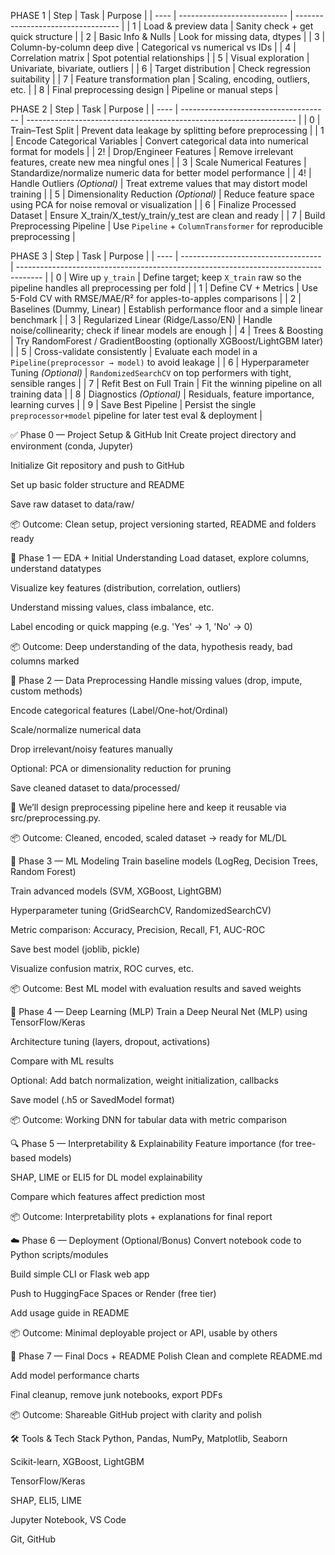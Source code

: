 PHASE 1
| Step | Task                        | Purpose                            |
| ---- | --------------------------- | ---------------------------------- |
| 1    | Load & preview data         | Sanity check + get quick structure |
| 2    | Basic Info & Nulls          | Look for missing data, dtypes      |
| 3    | Column-by-column deep dive  | Categorical vs numerical vs IDs    |
| 4    | Correlation matrix          | Spot potential relationships       |
| 5    | Visual exploration          | Univariate, bivariate, outliers    |
| 6    | Target distribution         | Check regression suitability       |
| 7    | Feature transformation plan | Scaling, encoding, outliers, etc.  |
| 8    | Final preprocessing design  | Pipeline or manual steps           |

PHASE 2
| Step | Task                                  | Purpose                                                             |
| ---- | ------------------------------------- | ------------------------------------------------------------------- |
| 0    | Train–Test Split                      | Prevent data leakage by splitting before preprocessing              |
| 1    | Encode Categorical Variables          | Convert categorical data into numerical format for models           |
| 2!   | Drop/Engineer Features                | Remove irrelevant features, create new mea ningful ones              |
| 3    | Scale Numerical Features              | Standardize/normalize numeric data for better model performance     |
| 4!   | Handle Outliers *(Optional)*          | Treat extreme values that may distort model training                |
| 5    | Dimensionality Reduction *(Optional)* | Reduce feature space using PCA for noise removal or visualization   |
| 6    | Finalize Processed Dataset            | Ensure X\_train/X\_test/y\_train/y\_test are clean and ready        |
| 7    | Build Preprocessing Pipeline          | Use `Pipeline` + `ColumnTransformer` for reproducible preprocessing |

PHASE 3
| Step | Task                                | Purpose                                                                              |
| ---- | ----------------------------------- | ------------------------------------------------------------------------------------ |
| 0    | Wire up `y_train`                   | Define target; keep `X_train` raw so the pipeline handles all preprocessing per fold |
| 1    | Define CV + Metrics                 | Use 5-Fold CV with RMSE/MAE/R² for apples-to-apples comparisons                      |
| 2    | Baselines (Dummy, Linear)           | Establish performance floor and a simple linear benchmark                            |
| 3    | Regularized Linear (Ridge/Lasso/EN) | Handle noise/collinearity; check if linear models are enough                         |
| 4    | Trees & Boosting                    | Try RandomForest / GradientBoosting (optionally XGBoost/LightGBM later)              |
| 5    | Cross-validate consistently         | Evaluate each model in a `Pipeline(preprocessor → model)` to avoid leakage           |
| 6    | Hyperparameter Tuning *(Optional)*  | `RandomizedSearchCV` on top performers with tight, sensible ranges                   |
| 7    | Refit Best on Full Train            | Fit the winning pipeline on all training data                                        |
| 8    | Diagnostics *(Optional)*            | Residuals, feature importance, learning curves                                       |
| 9    | Save Best Pipeline                  | Persist the single `preprocessor+model` pipeline for later test eval & deployment    |



✅ Phase 0 — Project Setup & GitHub Init
Create project directory and environment (conda, Jupyter)

Initialize Git repository and push to GitHub

Set up basic folder structure and README

Save raw dataset to data/raw/

📦 Outcome: Clean setup, project versioning started, README and folders ready

🔎 Phase 1 — EDA + Initial Understanding
Load dataset, explore columns, understand datatypes

Visualize key features (distribution, correlation, outliers)

Understand missing values, class imbalance, etc.

Label encoding or quick mapping (e.g. 'Yes' → 1, 'No' → 0)

📦 Outcome: Deep understanding of the data, hypothesis ready, bad columns marked

🧹 Phase 2 — Data Preprocessing
Handle missing values (drop, impute, custom methods)

Encode categorical features (Label/One-hot/Ordinal)

Scale/normalize numerical data

Drop irrelevant/noisy features manually

Optional: PCA or dimensionality reduction for pruning

Save cleaned dataset to data/processed/

🔧 We’ll design preprocessing pipeline here and keep it reusable via src/preprocessing.py.

📦 Outcome: Cleaned, encoded, scaled dataset → ready for ML/DL

🤖 Phase 3 — ML Modeling
Train baseline models (LogReg, Decision Trees, Random Forest)

Train advanced models (SVM, XGBoost, LightGBM)

Hyperparameter tuning (GridSearchCV, RandomizedSearchCV)

Metric comparison: Accuracy, Precision, Recall, F1, AUC-ROC

Save best model (joblib, pickle)

Visualize confusion matrix, ROC curves, etc.

📦 Outcome: Best ML model with evaluation results and saved weights

🧠 Phase 4 — Deep Learning (MLP)
Train a Deep Neural Net (MLP) using TensorFlow/Keras

Architecture tuning (layers, dropout, activations)

Compare with ML results

Optional: Add batch normalization, weight initialization, callbacks

Save model (.h5 or SavedModel format)

📦 Outcome: Working DNN for tabular data with metric comparison

🔍 Phase 5 — Interpretability & Explainability
Feature importance (for tree-based models)

SHAP, LIME or ELI5 for DL model explainability

Compare which features affect prediction most

📦 Outcome: Interpretability plots + explanations for final report

☁️ Phase 6 — Deployment (Optional/Bonus)
Convert notebook code to Python scripts/modules

Build simple CLI or Flask web app

Push to HuggingFace Spaces or Render (free tier)

Add usage guide in README

📦 Outcome: Minimal deployable project or API, usable by others

📘 Phase 7 — Final Docs + README Polish
Clean and complete README.md

Add model performance charts

Final cleanup, remove junk notebooks, export PDFs

📦 Outcome: Shareable GitHub project with clarity and polish

🛠 Tools & Tech Stack
Python, Pandas, NumPy, Matplotlib, Seaborn

Scikit-learn, XGBoost, LightGBM

TensorFlow/Keras

SHAP, ELI5, LIME

Jupyter Notebook, VS Code

Git, GitHub